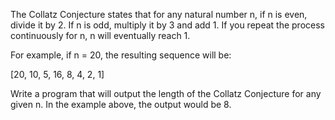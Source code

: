 The Collatz Conjecture states that for any natural number n, if n is even, divide it by 2. If n is odd, multiply it by 3 and add 1. If you repeat the process continuously for n, n will eventually reach 1.

For example, if n = 20, the resulting sequence will be:

[20, 10, 5, 16, 8, 4, 2, 1]

Write a program that will output the length of the Collatz Conjecture for any given n. In the example above, the output would be 8.
